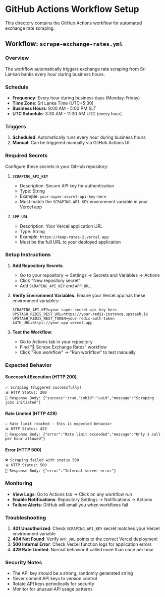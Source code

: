 # GitHub Actions Workflow Setup

This directory contains the GitHub Actions workflow for automated exchange rate scraping.

## Workflow: `scrape-exchange-rates.yml`

### Overview
The workflow automatically triggers exchange rate scraping from Sri Lankan banks every hour during business hours.

### Schedule
- **Frequency**: Every hour during business days (Monday-Friday)
- **Time Zone**: Sri Lanka Time (UTC+5:30)
- **Business Hours**: 9:00 AM - 5:00 PM SLT
- **UTC Schedule**: 3:30 AM - 11:30 AM UTC (every hour)

### Triggers
1. **Scheduled**: Automatically runs every hour during business hours
2. **Manual**: Can be triggered manually via GitHub Actions UI

### Required Secrets

Configure these secrets in your GitHub repository:

1. **`SCRAPING_API_KEY`**
   - Description: Secure API key for authentication
   - Type: String
   - Example: `your-super-secret-api-key-here`
   - Must match the `SCRAPING_API_KEY` environment variable in your Vercel app

2. **`APP_URL`**
   - Description: Your Vercel application URL
   - Type: String
   - Example: `https://keep-rates-2.vercel.app`
   - Must be the full URL to your deployed application

### Setup Instructions

1. **Add Repository Secrets**:
   - Go to your repository → Settings → Secrets and Variables → Actions
   - Click "New repository secret"
   - Add `SCRAPING_API_KEY` and `APP_URL`

2. **Verify Environment Variables**:
   Ensure your Vercel app has these environment variables:
   ```env
   SCRAPING_API_KEY=your-super-secret-api-key-here
   UPSTASH_REDIS_REST_URL=https://your-redis-instance.upstash.io
   UPSTASH_REDIS_REST_TOKEN=your-redis-auth-token
   AUTH_URL=https://your-app.vercel.app
   ```

3. **Test the Workflow**:
   - Go to Actions tab in your repository
   - Find "🏦 Scrape Exchange Rates" workflow
   - Click "Run workflow" → "Run workflow" to test manually

### Expected Behavior

#### Successful Execution (HTTP 200)
```
✅ Scraping triggered successfully!
📊 HTTP Status: 200
📄 Response Body: {"success":true,"jobId":"uuid","message":"Scraping jobs initiated"}
```

#### Rate Limited (HTTP 429)
```
⚠️ Rate limit reached - this is expected behavior
📊 HTTP Status: 429
📄 Response Body: {"error":"Rate limit exceeded","message":"Only 1 call per hour allowed"}
```

#### Error (HTTP 500)
```
❌ Scraping failed with status 500
📊 HTTP Status: 500
📄 Response Body: {"error":"Internal server error"}
```

### Monitoring

- **View Logs**: Go to Actions tab → Click on any workflow run
- **Enable Notifications**: Repository Settings → Notifications → Actions
- **Failure Alerts**: GitHub will email you when workflows fail

### Troubleshooting

1. **401 Unauthorized**: Check `SCRAPING_API_KEY` secret matches your Vercel environment variable
2. **404 Not Found**: Verify `APP_URL` points to the correct Vercel deployment
3. **500 Internal Error**: Check Vercel function logs for application errors
4. **429 Rate Limited**: Normal behavior if called more than once per hour

### Security Notes

- The API key should be a strong, randomly generated string
- Never commit API keys to version control
- Rotate API keys periodically for security
- Monitor for unusual API usage patterns 
